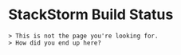 # StackStorm Build Status

```
> This is not the page you're looking for.
> How did you end up here?
```
